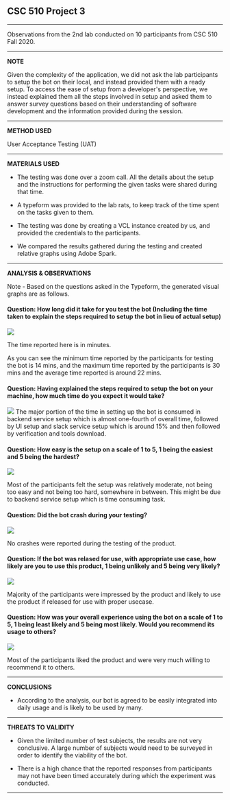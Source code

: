 ## CSC 510 Project 3

---
Observations from the 2nd lab conducted on 10 participants from CSC 510 Fall 2020.

---
**NOTE**

Given the complexity of the application, we did not ask the lab participants to setup the bot on their local, and instead provided them with a ready setup. To access the ease of setup from a developer's perspective, we instead explained them all the steps involved in setup and asked them to answer survey questions based on their understanding of software development and the information provided during the session.

---
**METHOD USED**

User Acceptance Testing (UAT)

---
**MATERIALS USED**

 - The testing was done over a zoom call. All the details about the setup and the instructions for performing the given tasks were shared during that time.

 - A typeform was provided to the lab rats, to keep track of the time spent on the tasks given to them.

 - The testing was done by creating a VCL instance created by us, and provided the credentials to the participants.
 
 - We compared the results gathered during the testing and created relative graphs using Adobe Spark. 

---
**ANALYSIS & OBSERVATIONS**

Note - Based on the questions asked in the Typeform, the generated visual graphs are as follows. 

#### Question: How long did it take for you test the bot (Including the time taken to explain the steps required to setup the bot in lieu of actual setup)

<img src="https://i.imgur.com/U3wJSvJ.png" />
 
The time reported here is in minutes.
  
As you can see the minimum time reported by the participants for testing the bot is 14 mins, and the maximum time reported by the participants is 30 mins and the average time reported is around 22 mins.


#### Question: Having explained the steps required to setup the bot on your machine, how much time do you expect it would take?

<img src="https://i.imgur.com/ZgON2mf.png" />
The major portion of the time in setting up the bot is consumed in backend service setup which is almost one-fourth of overall time, followed by UI setup and slack service setup which is around 15% and then followed by verification and tools download.

#### Question: How easy is the setup on a scale of 1 to 5, 1 being the easiest and 5 being the hardest?

<img src="https://i.imgur.com/gI6rkTe.png" />

Most of the participants felt the setup was relatively moderate, not being too easy and not being too hard, somewhere in between. This might be due to backend service setup which is time consuming task.

#### Question: Did the bot crash during your testing?

<img src="https://i.imgur.com/L4iy2PZ.png" />

No crashes were reported during the testing of the product.

#### Question: If the bot was relased for use, with appropriate use case, how likely are you to use this product, 1 being unlikely and 5 being very likely?

<img src="https://i.imgur.com/VU42YLa.png" />

Majority of the participants were impressed by the product and likely to use the product if released for use with proper usecase.


#### Question: How was your overall experience using the bot on a scale of 1 to 5, 1 being least likely and 5 being most likely. Would you recommend its usage to others?

<img src="https://i.imgur.com/0DLNil7.png" />

Most of the participants liked the product and were very much willing to recommend it to others.

---
**CONCLUSIONS**

 - According to the analysis, our bot is agreed to be easily integrated into daily usage and is likely to be used by many. 

---
**THREATS TO VALIDITY**

 - Given the limited number of test subjects, the results are not very conclusive. A large number of subjects would need to be surveyed in order to identify the viability of the bot.
 
 - There is a high chance that the reported responses from participants may not have been timed accurately during which the experiment was conducted. 

---
